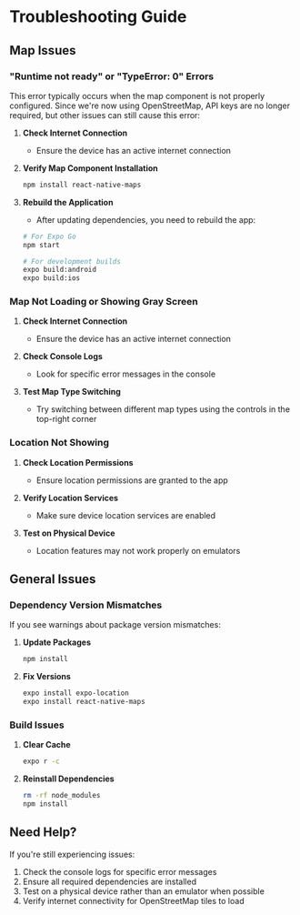 # Troubleshooting Guide

## Map Issues

### "Runtime not ready" or "TypeError: 0" Errors

This error typically occurs when the map component is not properly configured. Since we're now using OpenStreetMap, API keys are no longer required, but other issues can still cause this error:

1. **Check Internet Connection**
   - Ensure the device has an active internet connection

2. **Verify Map Component Installation**
   ```bash
   npm install react-native-maps
   ```

3. **Rebuild the Application**
   - After updating dependencies, you need to rebuild the app:
   ```bash
   # For Expo Go
   npm start
   
   # For development builds
   expo build:android
   expo build:ios
   ```

### Map Not Loading or Showing Gray Screen

1. **Check Internet Connection**
   - Ensure the device has an active internet connection

2. **Check Console Logs**
   - Look for specific error messages in the console

3. **Test Map Type Switching**
   - Try switching between different map types using the controls in the top-right corner

### Location Not Showing

1. **Check Location Permissions**
   - Ensure location permissions are granted to the app

2. **Verify Location Services**
   - Make sure device location services are enabled

3. **Test on Physical Device**
   - Location features may not work properly on emulators

## General Issues

### Dependency Version Mismatches

If you see warnings about package version mismatches:

1. **Update Packages**
   ```bash
   npm install
   ```

2. **Fix Versions**
   ```bash
   expo install expo-location
   expo install react-native-maps
   ```

### Build Issues

1. **Clear Cache**
   ```bash
   expo r -c
   ```

2. **Reinstall Dependencies**
   ```bash
   rm -rf node_modules
   npm install
   ```

## Need Help?

If you're still experiencing issues:

1. Check the console logs for specific error messages
2. Ensure all required dependencies are installed
3. Test on a physical device rather than an emulator when possible
4. Verify internet connectivity for OpenStreetMap tiles to load